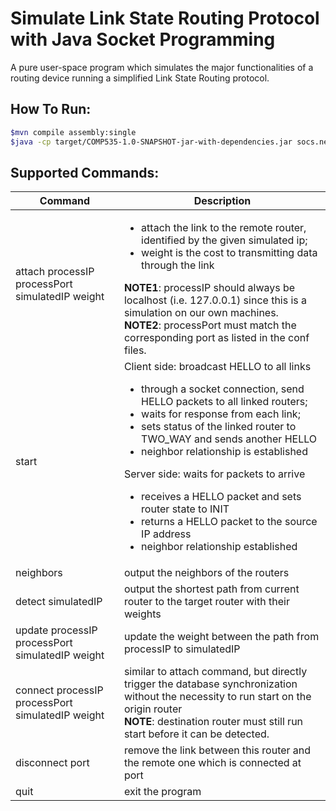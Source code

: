 # Simulate Link State Routing Protocol with Java Socket Programming

A pure user-space program which simulates the major functionalities of a routing device running a simplified Link State Routing protocol.

## How To Run:

```bash
$mvn compile assembly:single
$java -cp target/COMP535-1.0-SNAPSHOT-jar-with-dependencies.jar socs.network.Main conf/router1.conf

```

## Supported Commands:

| Command   | Description                                                                                                                                                                                                                                                |
|-----------|------------------------------------------------------------------------------------------------------------------------------------------------------------------------------------------------------------------------------------------------------------|
| attach processIP processPort simulatedIP weight   | <ul><li> attach the link to the remote router, identified by the given simulated ip; </li><li> weight is the cost to transmitting data through the link</li></ul> **NOTE1**: processIP should always be localhost (i.e. 127.0.0.1) since this is a simulation on our own machines. </br>**NOTE2**: processPort must match the corresponding port as listed in the conf files.|
| start     | Client side: broadcast HELLO to all links <ul><li>through a socket connection, send HELLO packets to all linked routers;</li><li>waits for response from each link;</li><li>sets status of the linked router to TWO_WAY and sends another HELLO </li><li>neighbor relationship is established</li></ul> Server side: waits for packets to arrive <ul><li>receives a HELLO packet and sets router state to INIT</li><li>returns a HELLO packet to the source IP address</li><li>neighbor relationship established</li></ul>                                                                                                                                                                                                                          |
| neighbors | output the neighbors of the routers                                                                                                                                                                                                                        |
| detect simulatedIP | output the shortest path from current router to the target router with their weights                                                                                                                                                                                                                        |
| update processIP processPort simulatedIP weight | update the weight between the path from processIP to simulatedIP |
| connect processIP processPort simulatedIP weight | similar to attach command, but directly trigger the database synchronization without the necessity to run start on the origin router </br>**NOTE**: destination router must still run start before it can be detected. |
| disconnect port | remove the link between this router and the remote one which is connected at port |
| quit | exit the program |
